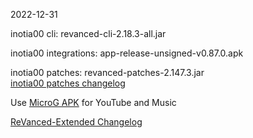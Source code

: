 2022-12-31
  
inotia00 cli: revanced-cli-2.18.3-all.jar  

inotia00 integrations: app-release-unsigned-v0.87.0.apk  

inotia00 patches: revanced-patches-2.147.3.jar  
[inotia00 patches changelog](https://github.com/inotia00/revanced-patches/releases/tag/v2.147.3)  

Use [MicroG APK](https://github.com/inotia00/VancedMicroG/releases/latest/download/microg.apk) for YouTube and Music

[ReVanced-Extended Changelog](https://github.com/Kingsmanvn-Official/ReVanced-Extended/blob/main/changelog.md)
